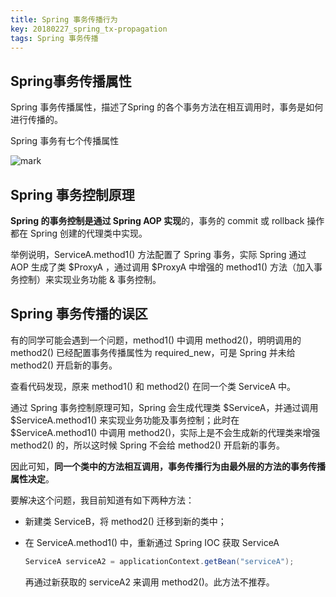 ```yaml
---
title: Spring 事务传播行为
key: 20180227_spring_tx-propagation
tags: Spring 事务传播
---
```


## Spring事务传播属性

Spring 事务传播属性，描述了Spring 的各个事务方法在相互调用时，事务是如何进行传播的。

Spring 事务有七个传播属性

![mark](http://p3pla9n1t.bkt.clouddn.com/blog/180227/C2fDbK04kD.jpeg-Kuradeon)

## Spring 事务控制原理

**Spring 的事务控制是通过 Spring AOP 实现**的，事务的 commit 或 rollback 操作都在 Spring 创建的代理类中实现。

举例说明，ServiceA.method1() 方法配置了 Spring 事务，实际 Spring 通过 AOP 生成了类 \$ProxyA ，通过调用 \$ProxyA 中增强的 method1() 方法（加入事务控制）来实现业务功能 & 事务控制。

## Spring 事务传播的误区

有的同学可能会遇到一个问题，method1() 中调用 method2()，明明调用的 method2() 已经配置事务传播属性为 required_new，可是 Spring 并未给 method2() 开启新的事务。

查看代码发现，原来 method1() 和 method2() 在同一个类 ServiceA 中。

通过 Spring 事务控制原理可知，Spring 会生成代理类 \$ServiceA，并通过调用 \$ServiceA.method1() 来实现业务功能及事务控制；此时在 \$ServiceA.method1() 中调用 method2()，实际上是不会生成新的代理类来增强 method2() 的，所以这时候 Spring 不会给 method2() 开启新的事务。

因此可知，**同一个类中的方法相互调用，事务传播行为由最外层的方法的事务传播属性决定**。

要解决这个问题，我目前知道有如下两种方法：

- 新建类 ServiceB，将 method2() 迁移到新的类中；

- 在 ServiceA.method1() 中，重新通过 Spring IOC 获取 ServiceA

  ```java
  ServiceA serviceA2 = applicationContext.getBean("serviceA");
  ```

  再通过新获取的 serviceA2 来调用 method2()。此方法不推荐。